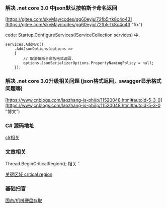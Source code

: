 
### 解决 .net core 3.0 中json默认按帕斯卡命名返回 ###

[https://gitee.com/skyMay/codes/gq60eyjul72fb5rtk8c4o43](https://gitee.com/skyMay/codes/gq60eyjul72fb5rtk8c4o43 "fix")

code: Startup.ConfigureServices(IServiceCollection services) 中.

	services.AddMvc()
        .AddJsonOptions(options =>
        {
            // 取消帕斯卡命名格式返回.
            options.JsonSerializerOptions.PropertyNamingPolicy = null;
        });

### 解决 .net core 3.0升级相关问题 (json格式返回，swagger显示格式问题等) ###

[https://www.cnblogs.com/laozhang-is-phi/p/11520048.html#autoid-5-3-0](https://www.cnblogs.com/laozhang-is-phi/p/11520048.html#autoid-5-3-0 "博文")

### C# 源码地址 ###

[clr相关](https://github.com/SSCLI/sscli20_20060311)

### 文章相关 ###

Thread.BeginCriticalRegion(); 相关：

[关键区域 critical region](https://blogs.msdn.microsoft.com/bclteam/2005/06/13/constrained-execution-regions-and-other-errata-brian-grunkemeyer/)

### 基础扫盲 ###

[固态/机械硬盘存取](https://sspai.com/post/55277)